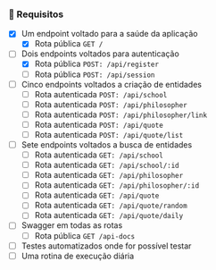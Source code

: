 ### :bookmark_tabs: Requisitos

- [X] Um endpoint voltado para a saúde da aplicação
  - [X] Rota pública `GET /`
- [ ] Dois endpoints voltados para autenticação
  - [X] Rota pública `POST: /api/register`
  - [ ] Rota pública `POST: /api/session`
- [ ] Cinco endpoints voltados a criação de entidades
  - [ ] Rota autenticada `POST: /api/school`
  - [ ] Rota autenticada `POST: /api/philosopher`
  - [ ] Rota autenticada `POST: /api/philosopher/link`
  - [ ] Rota autenticada `POST: /api/quote`
  - [ ] Rota autenticada `POST: /api/quote/list`
- [ ] Sete endpoints voltados a busca de entidades
  - [ ] Rota autenticada `GET: /api/school`
  - [ ] Rota autenticada `GET: /api/school/:id`
  - [ ] Rota autenticada `GET: /api/philosopher`
  - [ ] Rota autenticada `GET: /api/philosopher/:id`
  - [ ] Rota autenticada `GET: /api/quote`
  - [ ] Rota autenticada `GET: /api/quote/random`
  - [ ] Rota autenticada `GET: /api/quote/daily`
- [ ] Swagger em todas as rotas
  - [ ] Rota pública `GET /api-docs`
- [ ] Testes automatizados onde for possível testar
- [ ] Uma rotina de execução diária